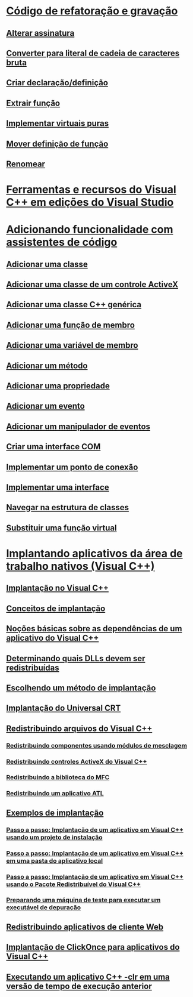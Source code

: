 # [Código de refatoração e gravação](writing-and-refactoring-code-cpp.md)
## [Alterar assinatura](refactoring/change-signature.md)
## [Converter para literal de cadeia de caracteres bruta](refactoring/convert-to-raw-string-literal.md)
## [Criar declaração/definição](refactoring/create-declaration-definition.md)
## [Extrair função](refactoring/extract-function.md)
## [Implementar virtuais puras](refactoring/implement-pure-virtuals.md)
## [Mover definição de função](refactoring/move-definition-location.md)
## [Renomear](refactoring/rename.md)
# [Ferramentas e recursos do Visual C++ em edições do Visual Studio](visual-cpp-tools-and-features-in-visual-studio-editions.md)
# [Adicionando funcionalidade com assistentes de código](adding-functionality-with-code-wizards-cpp.md)
## [Adicionar uma classe](adding-a-class-visual-cpp.md)
## [Adicionar uma classe de um controle ActiveX](adding-a-class-from-an-activex-control-visual-cpp.md)
## [Adicionar uma classe C++ genérica](adding-a-generic-cpp-class.md)
## [Adicionar uma função de membro](adding-a-member-function-visual-cpp.md)
## [Adicionar uma variável de membro](adding-a-member-variable-visual-cpp.md)
## [Adicionar um método](adding-a-method-visual-cpp.md)
## [Adicionar uma propriedade](adding-a-property-visual-cpp.md)
## [Adicionar um evento](adding-an-event-visual-cpp.md)
## [Adicionar um manipulador de eventos](adding-an-event-handler-visual-cpp.md)
## [Criar uma interface COM](creating-a-com-interface-visual-cpp.md)
## [Implementar um ponto de conexão](implementing-a-connection-point-visual-cpp.md)
## [Implementar uma interface](implementing-an-interface-visual-cpp.md)
## [Navegar na estrutura de classes](navigating-the-class-structure-visual-cpp.md)
## [Substituir uma função virtual](overriding-a-virtual-function-visual-cpp.md)
# [Implantando aplicativos da área de trabalho nativos (Visual C++)](deploying-native-desktop-applications-visual-cpp.md)
## [Implantação no Visual C++](deployment-in-visual-cpp.md)
## [Conceitos de implantação](deployment-concepts.md)
## [Noções básicas sobre as dependências de um aplicativo do Visual C++](understanding-the-dependencies-of-a-visual-cpp-application.md)
## [Determinando quais DLLs devem ser redistribuídas](determining-which-dlls-to-redistribute.md)
## [Escolhendo um método de implantação](choosing-a-deployment-method.md)
## [Implantação do Universal CRT](universal-crt-deployment.md)
## [Redistribuindo arquivos do Visual C++](redistributing-visual-cpp-files.md)
### [Redistribuindo componentes usando módulos de mesclagem](redistributing-components-by-using-merge-modules.md)
### [Redistribuindo controles ActiveX do Visual C++](redistributing-visual-cpp-activex-controls.md)
### [Redistribuindo a biblioteca do MFC](redistributing-the-mfc-library.md)
### [Redistribuindo um aplicativo ATL](redistributing-an-atl-application.md)
## [Exemplos de implantação](deployment-examples.md)
### [Passo a passo: Implantação de um aplicativo em Visual C++ usando um projeto de instalação](walkthrough-deploying-a-visual-cpp-application-by-using-a-setup-project.md)
### [Passo a passo: Implantação de um aplicativo em Visual C++ em uma pasta do aplicativo local](walkthrough-deploying-a-visual-cpp-application-to-an-application-local-folder.md)
### [Passo a passo: Implantação de um aplicativo em Visual C++ usando o Pacote Redistribuível do Visual C++](deploying-visual-cpp-application-by-using-the-vcpp-redistributable-package.md)
### [Preparando uma máquina de teste para executar um executável de depuração](preparing-a-test-machine-to-run-a-debug-executable.md)
## [Redistribuindo aplicativos de cliente Web](redistributing-web-client-applications.md)
## [Implantação de ClickOnce para aplicativos do Visual C++](clickonce-deployment-for-visual-cpp-applications.md)
## [Executando um aplicativo C++ -clr em uma versão de tempo de execução anterior](running-a-cpp-clr-application-on-a-previous-runtime-version.md)
